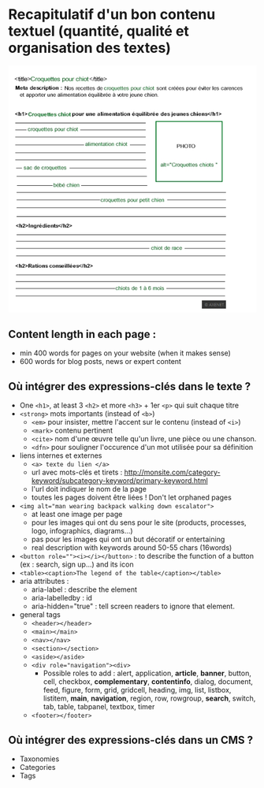 # Recapitulatif d'un bon contenu textuel (quantité, qualité et organisation des textes)
![Mots-clés bien placés](https://github.com/Claire-Lavigne/Cours-Developper/blob/master/SEO/Images/bon-contenu.jpg)

## Content length in each page :
- min 400 words for pages on your website (when it makes sense)
- 600 words for blog posts, news or expert content

## Où intégrer des expressions-clés dans le texte ?
- One `<h1>`, at least 3 `<h2>` et more `<h3>` + 1er `<p>` qui suit chaque titre
- `<strong>` mots importants (instead of `<b>`)
  - `<em>` pour insister, mettre l'accent sur le contenu (instead of `<i>`)
  - `<mark>` contenu pertinent
  - `<cite>` nom d'une œuvre telle qu'un livre, une pièce ou une chanson.
  - `<dfn>` pour souligner l'occurence d'un mot utilisée pour sa définition
- liens internes et externes
  - `<a> texte du lien </a>`
  - url avec mots-clés et tirets : http://monsite.com/category-keyword/subcategory-keyword/primary-keyword.html
  - l'url doit indiquer le nom de la page
  - toutes les pages doivent être liées ! Don't let orphaned pages
- `<img alt="man wearing backpack walking down escalator">`
  - at least one image per page
  - pour les images qui ont du sens pour le site (products, processes, logo, infographics, diagrams...)
  - pas pour les images qui ont un but décoratif or entertaining
  - real description with keywords around 50-55 chars (16words)
- `<button role=""><i></i></button>` : to describe the function of a button (ex : search, sign up…) and its icon
- `<table><caption>The legend of the table</caption></table>`
- aria attributes :
  - aria-label : describe the element
  - aria-labelledby : id
  - aria-hidden="true" : tell screen readers to ignore that element.
- general tags
  - `<header></header>`
  - `<main></main> `
  - `<nav></nav>`
  - `<section></section>`
  - `<aside></aside>`
  - `<div role="navigation"><div>`
    - Possible roles to add : alert, application, **article**, **banner**, button, cell, checkbox, **complementary**, **contentinfo**, dialog, document, feed, figure, form, grid, gridcell, heading, img, list, listbox, listitem, **main**, **navigation**, region, row, rowgroup, **search**, switch, tab, table, tabpanel, textbox, timer
  - `<footer></footer>`
  
## Où intégrer des expressions-clés dans un CMS ?
- Taxonomies
- Categories
- Tags
